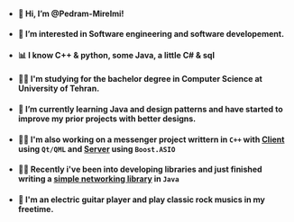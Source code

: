 - #### 👋 Hi, I’m @Pedram-Mirelmi!
- #### 👀 I’m interested in Software engineering and software developement.
- #### 📊 I know C++ & python, some Java, a little C# & sql
- #### 👨‍🎓 I'm studying for the bachelor degree in Computer Science at University of Tehran.
- #### 🌱 I’m currently learning **Java** and **design patterns** and have started to improve my prior projects with better designs.
- #### 👨‍💻 I'm also working on a messenger project writtern in `C++` with [Client](https://github.com/Pedram-Mirelmi/PMessenger-Client) using `Qt/QML` and [Server](https://github.com/Pedram-Mirelmi/PMessenger-Server) using `Boost.ASIO` 
- #### 👨‍💻 Recently i've been into developing libraries and just finished writing a [simple networking library](https://github.com/Pedram-Mirelmi/Simple-Java-Server-Lib) in `Java`
- #### 🎸 I'm an electric guitar player and play classic rock musics in my freetime.

<!---
Pedram-Mirelmi/Pedram-Mirelmi is a ✨ special ✨ repository because its `README.md` (this file) appears on your GitHub profile.
You can click the Preview link to take a look at your changes.
--->
